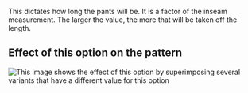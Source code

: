 This dictates how long the pants will be. It is a factor of the inseam measurement. The larger the value, the more that will be taken off the length.

## Effect of this option on the pattern

![This image shows the effect of this option by superimposing several variants that have a different value for this option](waralee\_legshortening\_sample.svg "Effect of this option on the pattern")
